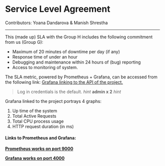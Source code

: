 # Service Level Agreement

Contributors:  Yoana Dandarova & Manish Shrestha


----------


This (made up) SLA with the Group H includes the following commitment from us (Group G):

 - Maximum of 20 minutes of downtime per day (if any)
 - Response time of under an hour
 - Debugging and maintenance within 24 hours of (bug) reporting
 - Access to monitoring of system.

The SLA metric, powered by Prometheus + Grafana, can be accessed from the following link:
[Grafana linking to the API of the project.](http://188.226.163.242:4000/dashboard/db/nodeapi-monitoring?from=1510112371364&to=1510173614756&orgId=1)

> Log in credentials is the default. *hint* **admin x 2** *hint*

Grafana linked to the project portrays 4 graphs:

 1. Up time of the system
 2. Total Active Requests
 3. Total CPU process usage
 4. HTTP request duration (in ms)

#### **Links to Prometheus and Grafana:**

[**Prometheus works on port 9000**](http://188.226.163.242:9000/)


[**Grafana works on port 4000**](http://188.226.163.242:4000/)